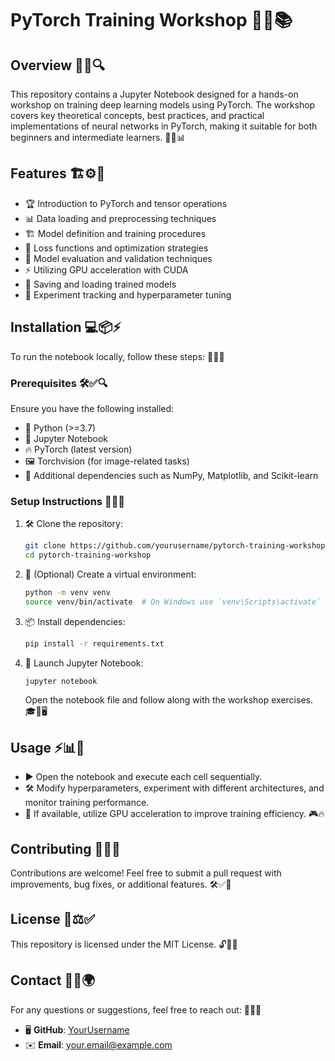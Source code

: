# PyTorch Training Workshop 🚀🔥📚

## Overview 🎯💡🔍
This repository contains a Jupyter Notebook designed for a hands-on workshop on training deep learning models using PyTorch. The workshop covers key theoretical concepts, best practices, and practical implementations of neural networks in PyTorch, making it suitable for both beginners and intermediate learners. 🚀🧠📊

## Features 🏗️⚙️📌
- 🏆 Introduction to PyTorch and tensor operations
- 📊 Data loading and preprocessing techniques
- 🏗️ Model definition and training procedures
- 🎯 Loss functions and optimization strategies
- 🧐 Model evaluation and validation techniques
- ⚡ Utilizing GPU acceleration with CUDA
- 💾 Saving and loading trained models
- 🧪 Experiment tracking and hyperparameter tuning

## Installation 💻📦⚡
To run the notebook locally, follow these steps: 🔽🔧📑

### Prerequisites 🛠️✅🔍
Ensure you have the following installed:
- 🐍 Python (>=3.7)
- 📖 Jupyter Notebook
- 🔥 PyTorch (latest version)
- 🖼️ Torchvision (for image-related tasks)
- 🧮 Additional dependencies such as NumPy, Matplotlib, and Scikit-learn

### Setup Instructions 🚀📝🔧
1. 🛠️ Clone the repository:
   ```bash
   git clone https://github.com/yourusername/pytorch-training-workshop.git
   cd pytorch-training-workshop
   ```
2. 🔹 (Optional) Create a virtual environment:
   ```bash
   python -m venv venv
   source venv/bin/activate  # On Windows use `venv\Scripts\activate`
   ```
3. 📦 Install dependencies:
   ```bash
   pip install -r requirements.txt
   ```
4. 🚀 Launch Jupyter Notebook:
   ```bash
   jupyter notebook
   ```
   Open the notebook file and follow along with the workshop exercises. 🎓📖🖥️

## Usage ⚡📊🎯
- ▶️ Open the notebook and execute each cell sequentially.
- 🛠️ Modify hyperparameters, experiment with different architectures, and monitor training performance.
- 🚀 If available, utilize GPU acceleration to improve training efficiency. 🎮🔥

## Contributing 🤝💡✨
Contributions are welcome! Feel free to submit a pull request with improvements, bug fixes, or additional features. 🛠️✅📢

## License 📜⚖️✅
This repository is licensed under the MIT License. 🔓📖💼

## Contact 📩📞🌍
For any questions or suggestions, feel free to reach out: 💬📧🔗
- 🖥️ **GitHub**: [YourUsername](https://github.com/yourusername)
- ✉️ **Email**: your.email@example.com

